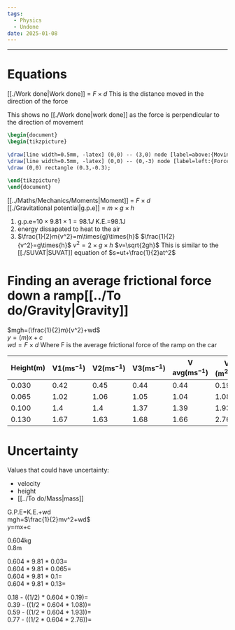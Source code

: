 ```yaml
---
tags:
  - Physics
  - Undone
date: 2025-01-08
---
```

---  
# Equations  
[[./Work done|Work done]] = $F\times{d}$  This is the distance moved in the direction of the force  
  
This shows no [[./Work done|work done]] as the force is perpendicular to the direction of movement  
```tikz  
\begin{document}  
\begin{tikzpicture}  
  
\draw[line width=0.5mm, -latex] (0,0) -- (3,0) node [label=above:{Moving}] {};  
\draw[line width=0.5mm, -latex] (0,0) -- (0,-3) node [label=left:{Force}] {};  
\draw (0,0) rectangle (0.3,-0.3);  
  
\end{tikzpicture}  
\end{document}  
```  
[[../Maths/Mechanics/Moments|Moment]] = $F\times{d}$  
[[./Gravitational potential|g.p.e]] = $m\times{g}\times{h}$  
1) g.p.e=$10\times9.81\times1=98.1J$     K.E.=98.1J  
2) energy dissapated to heat to the air  
3) $\frac{1}{2}m{v^2}=m\times{g}\times{h}$   $\frac{1}{2}{v^2}=g\times{h}$   ${v^2}=2\times{g}\times{h}$   $v=\sqrt{2gh}$ This is similar to the [[./SUVAT|SUVAT]] equation of $s=ut+\frac{1}{2}at^2$  
# Finding an average frictional force down a ramp[[../To do/Gravity|Gravity]]  
$mgh=(\frac{1}{2}m){v^2}+wd$  
$y=(m)x+c$  
$wd=F\times{d}$    Where F is the average frictional force of the ramp on the car  
  
| Height(m) | V1(ms$^{-1}$) | V2(ms$^{-1}$) | V3(ms$^{-1}$) | V avg(ms$^{-1}$) | V$^2$ (m$^2$s$^{-2}$) | mgh(J) |  
| --------- | ------------- | ------------- | ------------- | ---------------- | --------------------- | ------ |  
| 0.030     | 0.42          | 0.45          | 0.44          | 0.44             | 0.19                  | 0.18   |  
| 0.065     | 1.02          | 1.06          | 1.05          | 1.04             | 1.08                  | 0.39   |  
| 0.100     | 1.4           | 1.4           | 1.37          | 1.39             | 1.93                  | 0.59   |  
| 0.130     | 1.67          | 1.63          | 1.68          | 1.66             | 2.76                  | 0.77   |  
  
# Uncertainty  
Values that could have uncertainty:  
- velocity  
- height  
- [[../To do/Mass|mass]]  
  
G.P.E=K.E.+wd  
mgh=$\frac{1}{2}mv^2+wd$  
y=mx+c  
  
0.604kg  
0.8m  
  
0.604 * 9.81 * 0.03=  
0.604 * 9.81 * 0.065=  
0.604 * 9.81 * 0.1=  
0.604 * 9.81 * 0.13=  
  
  
0.18 - ((1/2) * 0.604 * 0.19)=  
0.39 - ((1/2 * 0.604 * 1.08))=  
0.59 - ((1/2 * 0.604 * 1.93))=  
0.77 - ((1/2 * 0.604 * 2.76))=  
  
